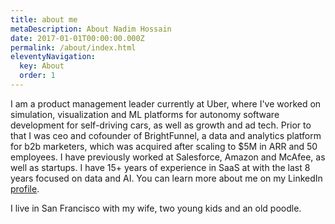 ```yaml
---
title: about me
metaDescription: About Nadim Hossain
date: 2017-01-01T00:00:00.000Z
permalink: /about/index.html
eleventyNavigation:
  key: About
  order: 1
---
```

I am a product management leader currently at Uber, where I've worked on simulation, visualization and ML platforms for autonomy software development for self-driving cars, as well as growth and ad tech. Prior to that I was ceo and cofounder of BrightFunnel, a data and analytics platform for b2b marketers, which was acquired after scaling to $5M in ARR and 50 employees. I have previously worked at Salesforce, Amazon and McAfee, as well as startups. I have 15+ years of experience in SaaS at with the last 8 years focused on data and AI. You can learn more about me on my LinkedIn [profile](https://www.linkedin.com/in/nadimhossain/).

I live in San Francisco with my wife, two young kids and an old poodle.
